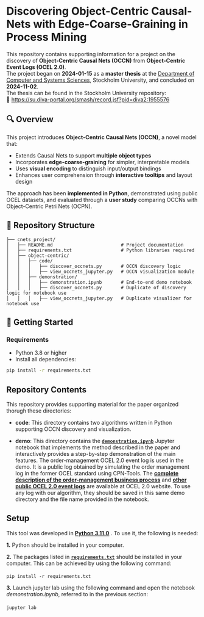 # Discovering Object-Centric Causal-Nets with Edge-Coarse-Graining in Process Mining

This repository contains supporting information for a project on the discovery of **Object-Centric Causal Nets (OCCN)** from **Object-Centric Event Logs (OCEL 2.0)**.  
The project began on **2024-01-15** as a **master thesis** at the [Department of Computer and Systems Sciences](https://dsv.su.se), Stockholm University, and concluded on **2024-11-02**.  
The thesis can be found in the Stockholm University repository:  
📄 <a href="https://su.diva-portal.org/smash/record.jsf?pid=diva2:1955576">https://su.diva-portal.org/smash/record.jsf?pid=diva2:1955576</a>


## 🔍 Overview

This project introduces **Object-Centric Causal Nets (OCCN)**, a novel model that:
- Extends Causal Nets to support **multiple object types**
- Incorporates **edge-coarse-graining** for simpler, interpretable models
- Uses **visual encoding** to distinguish input/output bindings
- Enhances user comprehension through **interactive tooltips** and layout design

The approach has been **implemented in Python**, demonstrated using public OCEL datasets, and evaluated through a **user study** comparing OCCNs with Object-Centric Petri Nets (OCPN).


## 📁 Repository Structure
```
├── cnets_project/
│   ├── README.md                         # Project documentation
│   ├── requirements.txt                  # Python libraries required
│   ├── object-centric/
│   │   ├── code/
│   │   │   ├── discover_occnets.py       # OCCN discovery logic
│   │   │   ├── view_occnets_jupyter.py   # OCCN visualization module
│   │   ├── demonstration/
│   │   │   ├── demonstration.ipynb       # End-to-end demo notebook
│   │   │   ├── discover_occnets.py       # Duplicate of discovery logic for notebook use
│   │   │   ├── view_occnets_jupyter.py   # Duplicate visualizer for notebook use
```


## 🚀 Getting Started

### Requirements

- Python 3.8 or higher  
- Install all dependencies:

```bash
pip install -r requirements.txt
```




## Repository Contents
This repository provides supporting material for the paper organized thorugh these directories:

- **code**: This directory contains two algorithms written in Python supporting OCCN discovery and visualization. 

- **demo**:  This directory contains the **[`demonstration.ipynb`](./object-centric/demonstration/demonstration.ipynb)**  Jupyter notebook that implements the method described in the paper and interactively provides a step-by-step demonstration of the main features. The order-management OCEL 2.0 event log is used in the demo. It is a public log obtained by simulating the order management log in the former OCEL standard using CPN-Tools. The **[complete description of the order-management business process](https://zenodo.org/records/8428112)** and **[other public OCEL 2.0 event logs](https://www.ocel-standard.org/event-logs/overview/)** are available at OCEL 2.0 website. To use any log with our algorithm, they should be saved in this same demo directory and the file name provided in the notebook.



## Setup

This tool was developed in **[Python 3.11.0](https://www.python.org/downloads/release/python-3110/)** . To use it, the following is needed:

**1.** Python should be installed in your computer.

**2.** The packages listed in **[`requirements.txt`](./requirements.txt)** should be installed in your computer. This can be achieved by using the following command:

####
    pip install -r requirements.txt

**3.** Launch jupyter lab using the following command and open the notebook *demonstration.ipynb*, referred to in the previous section:

####
    jupyter lab
